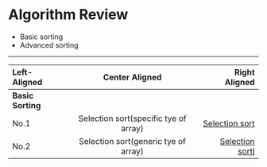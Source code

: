# Algorithm Review
- Basic sorting
- Advanced sorting
---
| Left-Aligned  | Center Aligned  | Right Aligned |
| :------------ |:---------------:| -----:|
| **Basic Sorting**|      |                                 |
|  No.1  | Selection sort(specific tye of array) |[Selection sort](https://github.com/Cecilia-xu/AlgorithmReview/blob/master/sorting/SelectionSort.java)     | 
| No.2  | Selection sort(generic tye of array) |[Selection sortI](https://github.com/Cecilia-xu/AlgorithmReview/blob/master/sorting/SelectionSort.java)     |
